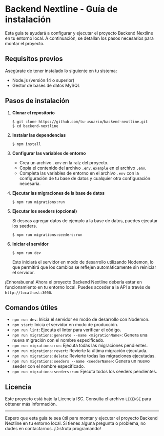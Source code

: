 # Backend Nextline - Guía de instalación

Esta guía te ayudará a configurar y ejecutar el proyecto Backend Nextline en tu entorno local. A continuación, se detallan los pasos necesarios para montar el proyecto.

## Requisitos previos

Asegúrate de tener instalado lo siguiente en tu sistema:

- Node.js (versión 14 o superior)
- Gestor de bases de datos MySQL

## Pasos de instalación

1. **Clonar el repositorio**

   ```
   $ git clone https://github.com/tu-usuario/backend-nextline.git
   $ cd backend-nextline
   ```

2. **Instalar las dependencias**

   ```
   $ npm install
   ```

3. **Configurar las variables de entorno**

   - Crea un archivo `.env` en la raíz del proyecto.
   - Copia el contenido del archivo `.env.example` en el archivo `.env`.
   - Completa las variables de entorno en el archivo `.env` con la configuración de tu base de datos y cualquier otra configuración necesaria.

4. **Ejecutar las migraciones de la base de datos**

   ```
   $ npm run migrations:run
   ```

5. **Ejecutar los seeders (opcional)**

   Si deseas agregar datos de ejemplo a la base de datos, puedes ejecutar los seeders.

   ```
   $ npm run migrations:seeders:run
   ```

6. **Iniciar el servidor**

   ```
   $ npm run dev
   ```

   Esto iniciará el servidor en modo de desarrollo utilizando Nodemon, lo que permitirá que los cambios se reflejen automáticamente sin reiniciar el servidor.

¡Enhorabuena! Ahora el proyecto Backend Nextline debería estar en funcionamiento en tu entorno local. Puedes acceder a la API a través de `http://localhost:3000`.

## Comandos útiles

- `npm run dev`: Inicia el servidor en modo de desarrollo con Nodemon.
- `npm start`: Inicia el servidor en modo de producción.
- `npm run lint`: Ejecuta el linter para verificar el código.
- `npm run migrations:generate --name <migrationName>`: Genera una nueva migración con el nombre especificado.
- `npm run migrations:run`: Ejecuta todas las migraciones pendientes.
- `npm run migrations:revert`: Revierte la última migración ejecutada.
- `npm run migrations:delete`: Revierte todas las migraciones ejecutadas.
- `npm run migrations:seeders --name <seederName>`: Genera un nuevo seeder con el nombre especificado.
- `npm run migrations:seeders:run`: Ejecuta todos los seeders pendientes.

## Licencia

Este proyecto está bajo la Licencia ISC. Consulta el archivo `LICENSE` para obtener más información.

---

Espero que esta guía te sea útil para montar y ejecutar el proyecto Backend Nextline en tu entorno local. Si tienes alguna pregunta o problema, no dudes en contactarnos. ¡Disfruta programando!